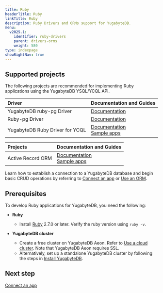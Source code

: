 ```yaml
---
title: Ruby
headerTitle: Ruby
linkTitle: Ruby
description: Ruby Drivers and ORMs support for YugabyteDB.
menu:
  v2025.1:
    identifier: ruby-drivers
    parent: drivers-orms
    weight: 580
type: indexpage
showRightNav: true
---
```


## Supported projects

The following projects are recommended for implementing Ruby applications using the YugabyteDB YSQL/YCQL API.

| Driver                          | Documentation and Guides |
|:--------------------------------| :----------------------- |
| YugabyteDB ruby-pg Driver       | [Documentation](yb-ruby-pg/) |
| Ruby-pg Driver                  | [Documentation](ruby-pg/) |
| YugabyteDB Ruby Driver for YCQL | [Documentation](ycql/) </br> [Sample apps](https://github.com/yugabyte/cassandra-ruby-driver) |

| Projects | Documentation and Guides |
| :------- | :----------------------- |
| Active Record ORM | [Documentation](activerecord/) </br> [Sample apps](https://github.com/YugabyteDB-Samples/orm-examples/tree/master/ruby/ror)|

Learn how to establish a connection to a YugabyteDB database and begin basic CRUD operations by referring to [Connect an app](yb-ruby-pg/) or [Use an ORM](activerecord/).

## Prerequisites

To develop Ruby applications for YugabyteDB, you need the following:

- **Ruby**
  - Install [Ruby](https://www.ruby-lang.org/en/documentation/installation/) 2.7.0 or later. Verify the ruby version using `ruby -v`.

- **YugabyteDB cluster**
  - Create a free cluster on YugabyteDB Aeon. Refer to [Use a cloud cluster](/preview/tutorials/quick-start-yugabytedb-managed/). Note that YugabyteDB Aeon requires SSL.
  - Alternatively, set up a standalone YugabyteDB cluster by following the steps in [Install YugabyteDB](/preview/tutorials/quick-start/macos/).

## Next step

[Connect an app](yb-ruby-pg)
